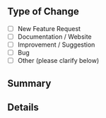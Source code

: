 ## Type of Change
- [ ] New Feature Request
- [ ] Documentation / Website
- [ ] Improvement / Suggestion
- [ ] Bug
- [ ] Other (please clarify below)

## Summary
<!-- Brief summary of the issue. -->

## Details
<!-- code snippet, steps to reproduce, etc -->